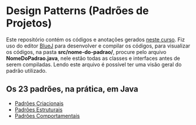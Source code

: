 # Design Patterns (Padrões de Projetos)

Este repositório contém os códigos e anotações gerados [neste curso](https://www.udemy.com/course/padroes-de-design-em-java-23-padroes-do-gof-na-pratica/). Fiz uso do editor [BlueJ](https://www.bluej.org/) para desenvolver e compilar os códigos, para visualizar os códigos, na pasta **src/nome-do-padrao/**, procure pelo arquivo **NomeDoPadrao.java**, nele estão todas as classes e interfaces antes de serem compiladas. Lendo este arquivo é possível ter uma visão geral do padrão utilizado.

## Os 23 padrões, na prática, em Java

- [Padrões Criacionais](./markdown/criacionais.md)
- [Padrões Estruturais](./markdown/estruturais.md)
- [Padrões Comportamentais](./markdown/comportamentais.md)
